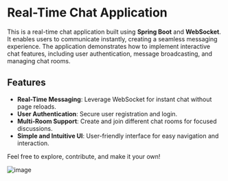 # Real-Time Chat Application

This is a real-time chat application built using **Spring Boot** and **WebSocket**. It enables users to communicate instantly, creating a seamless messaging experience. The application demonstrates how to implement interactive chat features, including user authentication, message broadcasting, and managing chat rooms.

## Features

- **Real-Time Messaging**: Leverage WebSocket for instant chat without page reloads.
- **User Authentication**: Secure user registration and login.
- **Multi-Room Support**: Create and join different chat rooms for focused discussions.
- **Simple and Intuitive UI**: User-friendly interface for easy navigation and interaction.


Feel free to explore, contribute, and make it your own!

![image](https://github.com/user-attachments/assets/175dc639-e794-40b4-85bc-257ac23621f4)
